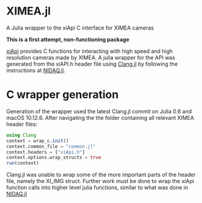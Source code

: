 # XIMEA.jl
A Julia wrapper to the xiApi C interface for XIMEA cameras

**This is a first attempt, non-functioning package**

[xiApi](https://www.ximea.com/support/wiki/apis/XiAPI) provides C functions for interacting with high speed and high resolution cameras made by XIMEA.  A julia wrapper for the API was generated from the xiAPI.h header file using [Clang.jl](https://github.com/ihnorton/Clang.jl) by following the instructions at [NIDAQ.jl](https://github.com/JaneliaSciComp/NIDAQ.jl).

# C wrapper generation

Generation of the wrapper used the latest Clang.jl commit on Julia 0.6 and macOS 10.12.6.  After navigating the the folder containing all relevant XIMEA header files:

```julia
using Clang
context = wrap_c.init()
context.common_file = "common.jl"
context.headers = ["xiApi.h"]
context.options.wrap_structs = true
run(context)
```

Clang.jl was unable to wrap some of the more important parts of the header file, namely the XI_IMG struct.  Further work must be done to wrap the xiApi function calls into higher level julia functions, similar to what was done in [NIDAQ.jl](https://github.com/JaneliaSciComp/NIDAQ.jl)
